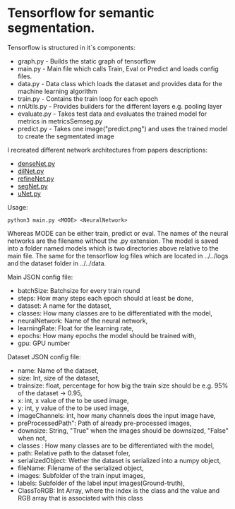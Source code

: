 # Tensorflow for semantic segmentation. 

Tensorflow is structured in it`s components:

* graph.py - Builds the static graph of tensorflow
* main.py - Main file which calls Train, Eval or Predict and loads config files.
* data.py - Data class which loads the dataset and provides data for the machine learning algorithm
* train.py - Contains the train loop for each epoch
* nnUtils.py - Provides builders for the different layers e.g. pooling layer
* evaluate.py - Takes test data and evaluates the trained model for metrics in metricsSemseg.py
* predict.py - Takes one image("predict.png") and uses the trained model to create the segmentated  image

I recreated different network architectures from papers descriptions:

* [denseNet.py](https://arxiv.org/pdf/1611.09326.pdf)
* [dilNet.py](https://arxiv.org/pdf/1511.07122.pdf)
* [refineNet.py](http://openaccess.thecvf.com/content_cvpr_2017/papers/Lin_RefineNet_Multi-Path_Refinement_CVPR_2017_paper.pdf)
* [segNet.py](https://ieeexplore.ieee.org/stamp/stamp.jsp?tp=&arnumber=7803544)
* [uNet.py](https://arxiv.org/pdf/1505.04597.pdf)


Usage:

```
python3 main.py <MODE> <NeuralNetwork>
```
Whereas MODE can be either train, predict or eval. The names of the neural networks are the filename without the .py extension.
The model is saved into a folder named models which is two directories above relative to the main file. The same for the tensorflow log files which are located in ../../logs and the dataset folder in ../../data.

Main JSON config file:

* batchSize: Batchsize for every train round
* steps: How many steps each epoch should at least be done,
* dataset: A name for the dataset,
* classes: How many classes are to be differentiated with the model,
* neuralNetwork: Name of the neural network,
* learningRate: Float for the learning rate,
* epochs: How many epochs the model should be trained with,
* gpu: GPU number

Dataset JSON config file:

* name: Name of the dataset,
* size: Int, size of the dataset,
* trainsize: float, percentage for how big the train size should be e.g. 95% of the dataset -> 0.95,
* x: int, x value of the to be used image,
* y: int, y value of the to be used image,
* imageChannels: int, how many channels does the input image have,
* preProcessedPath": Path of already pre-processed images,
* downsize: String, "True" when the images should be downsized, "False" when not,
* classes : How many classes are to be differentiated with the model,
* path: Relative path to the dataset foler,
* serializedObject: Wether the dataset is serialized into a numpy object,
* fileName: Filename of the serialized object,
* images: Subfolder of the train input images,
* labels: Subfolder of the label input images(Ground-truth),
* ClassToRGB: Int Array, where the index is the class and the value and RGB array that is associated with this class
 